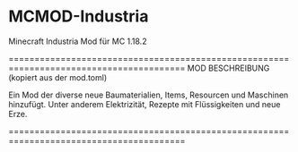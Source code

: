 # MCMOD-Industria
Minecraft Industria Mod für MC 1.18.2

========================================================================================
MOD BESCHREIBUNG (kopiert aus der mod.toml)

Ein Mod der diverse neue Baumaterialien, Items, Resourcen und Maschinen hinzufügt.
Unter anderem Elektrizität, Rezepte mit Flüssigkeiten und neue Erze.

========================================================================================
